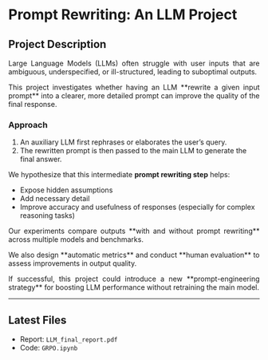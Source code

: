 # Prompt Rewriting: An LLM Project

## Project Description
<p align='justify'>Large Language Models (LLMs) often struggle with user inputs that are ambiguous, underspecified, or ill-structured, leading to suboptimal outputs.</p>
<p align='justify'>This project investigates whether having an LLM **rewrite a given input prompt** into a clearer, more detailed prompt can improve the quality of the final response.</p>

### Approach
1. An auxiliary LLM first rephrases or elaborates the user’s query.  
2. The rewritten prompt is then passed to the main LLM to generate the final answer.  

We hypothesize that this intermediate **prompt rewriting step** helps:
- Expose hidden assumptions  
- Add necessary detail  
- Improve accuracy and usefulness of responses (especially for complex reasoning tasks)  

<p align='justify'>Our experiments compare outputs **with and without prompt rewriting** across multiple models and benchmarks.</p>
<p align='justify'>We also design **automatic metrics** and conduct **human evaluation** to assess improvements in output quality.</p>


<p align='justify'>If successful, this project could introduce a new **prompt-engineering strategy** for boosting LLM performance without retraining the main model.</p>

---

## Latest Files
- Report: `LLM_final_report.pdf`  
- Code: `GRPO.ipynb`
